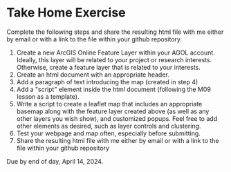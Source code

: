 # Take Home Exercise

Complete the following steps and share the resulting html file with me either by email or with a link to the file within your github repository.

1. Create a new ArcGIS Online Feature Layer within your AGOL account. Ideally, this layer will be related to your project or research interests. Otherwise, create a feature layer that is related to your interests.
2. Create an html document with an appropriate header.
3. Add a paragraph of text introducing the map (created in step 4)
4. Add a "script" element inside the html document (following the M09 lesson as a template).
5. Write a script to create a leaflet map that includes an appropriate basemap along with the feature layer created above (as well as any other layers you wish show), and customized popups. Feel free to add other elements as desired, such as layer controls and clustering.
6. Test your webpage and map often, especially before submitting.
7. Share the resulting html file with me either by email or with a link to the file within your github repository

Due by end of day, April 14, 2024.
